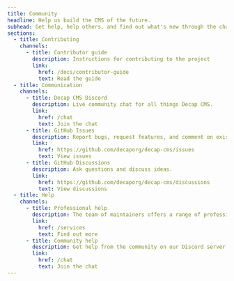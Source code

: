 ```yaml
---
title: Community
headline: Help us build the CMS of the future.
subhead: Get help, help others, and find out what's new through the channels below.
sections:
  - title: Contributing
    channels:
      - title: Contributor guide
        description: Instructions for contributing to the project
        link:
          href: /docs/contributor-guide
          text: Read the guide
  - title: Communication
    channels:
      - title: Decap CMS Discord
        description: Live community chat for all things Decap CMS.
        link:
          href: /chat
          text: Join the chat
      - title: GitHub Issues
        description: Report bugs, request features, and comment on existing issues.
        link:
          href: https://github.com/decaporg/decap-cms/issues
          text: View issues
      - title: GitHub Discussions
        description: Ask questions and discuss ideas.
        link:
          href: https://github.com/decaporg/decap-cms/discussions
          text: View discussions
  - title: Help
    channels:
      - title: Professional help
        description: The team of maintainers offers a range of professional services to help you get the most out of Decap CMS. Find onboarding, priority support, and development of custom features.
        link:
          href: /services
          text: Find out more
      - title: Community help
        description: Get help from the community on our Discord server's help channel.
        link:
          href: /chat
          text: Join the chat
---
```

